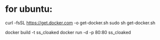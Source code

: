 # for ubuntu:

curl -fsSL https://get.docker.com -o get-docker.sh
sudo sh get-docker.sh

docker build -t ss_cloaked
docker run -d -p 80:80 ss_cloaked
